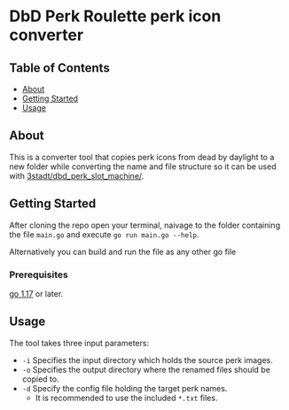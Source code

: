 # DbD Perk Roulette perk icon converter

## Table of Contents

- [About](#about)
- [Getting Started](#getting_started)
- [Usage](#usage)

## About <a name = "about"></a>

This is a converter tool that copies perk icons from dead by daylight to a new folder while converting the name and file structure so it can be used with [3stadt/dbd_perk_slot_machine/](https://github.com/3stadt/dbd_perk_slot_machine/).

## Getting Started <a name = "getting_started"></a>

After cloning the repo open your terminal, naivage to the folder containing the file `main.go` and execute `go run main.go --help`.

Alternatively you can build and run the file as any other go file

### Prerequisites

[go 1.17](https://golang.org/dl/) or later.

## Usage <a name = "usage"></a>

The tool takes three input parameters:

- `-i` Specifies the input directory which holds the source perk images.
- `-o` Specifies the output directory where the renamed files should be copied to.
- `-d` Specify the config file holding the target perk names.
    - It is recommended to use the included `*.txt` files.